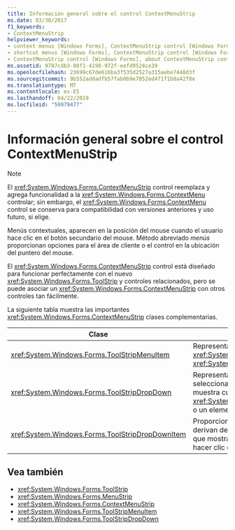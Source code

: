 ```yaml
---
title: Información general sobre el control ContextMenuStrip
ms.date: 03/30/2017
f1_keywords:
- ContextMenuStrip
helpviewer_keywords:
- context menus [Windows Forms], ContextMenuStrip control [Windows Forms]
- shortcut menus [Windows Forms], ContextMenuStrip control [Windows Forms]
- ContextMenuStrip control [Windows Forms], about ContextMenuStrip control
ms.assetid: 9787cdb3-88f1-4198-972f-eefd9524ce39
ms.openlocfilehash: 23699c67de616ba3f535d2527a315aebe7448d3f
ms.sourcegitcommit: 9b552addadfb57fab0b9e7852ed4f1f1b8a42f8e
ms.translationtype: MT
ms.contentlocale: es-ES
ms.lasthandoff: 04/22/2019
ms.locfileid: "59979477"
---
```

# <a name="contextmenustrip-control-overview"></a>Información general sobre el control ContextMenuStrip
> [!NOTE]
>  El <xref:System.Windows.Forms.ContextMenuStrip> control reemplaza y agrega funcionalidad a la <xref:System.Windows.Forms.ContextMenu> controlar; sin embargo, el <xref:System.Windows.Forms.ContextMenu> control se conserva para compatibilidad con versiones anteriores y uso futuro, si elige.  
  
 Menús contextuales, aparecen en la posición del mouse cuando el usuario hace clic en el botón secundario del mouse. Método abreviado *menús* proporcionan opciones para el área de cliente o el control en la ubicación del puntero del mouse.  
  
 El <xref:System.Windows.Forms.ContextMenuStrip> control está diseñado para funcionar perfectamente con el nuevo <xref:System.Windows.Forms.ToolStrip> y controles relacionados, pero se puede asociar un <xref:System.Windows.Forms.ContextMenuStrip> con otros controles tan fácilmente.  
  
 La siguiente tabla muestra las importantes <xref:System.Windows.Forms.ContextMenuStrip> clases complementarias.  
  
|Clase|Descripción|  
|-----------|-----------------|  
|<xref:System.Windows.Forms.ToolStripMenuItem>|Representa una opción seleccionable mostrada en un <xref:System.Windows.Forms.MenuStrip> o <xref:System.Windows.Forms.ContextMenuStrip>.|  
|<xref:System.Windows.Forms.ToolStripDropDown>|Representa un control que permite al usuario seleccionar un único elemento de una lista que se muestra cuando el usuario hace clic en un <xref:System.Windows.Forms.ToolStripDropDownButton> o un elemento de menú de nivel superior.|  
|<xref:System.Windows.Forms.ToolStripDropDownItem>|Proporciona funcionalidad básica para los controles derivan de <xref:System.Windows.Forms.ToolStripItem> que mostrar los elementos de lista desplegable al hacer clic en.|  
  
## <a name="see-also"></a>Vea también

- <xref:System.Windows.Forms.ToolStrip>
- <xref:System.Windows.Forms.MenuStrip>
- <xref:System.Windows.Forms.ContextMenuStrip>
- <xref:System.Windows.Forms.ToolStripMenuItem>
- <xref:System.Windows.Forms.ToolStripDropDown>
